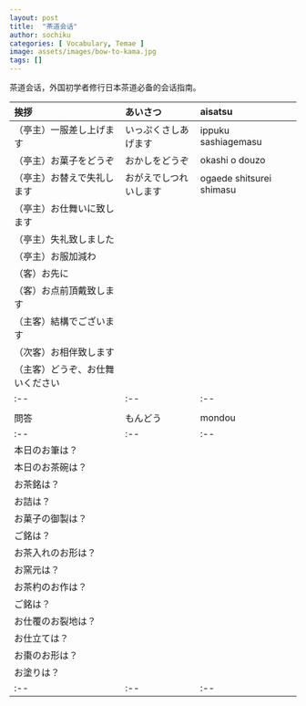 ```yaml
---
layout: post
title:  "茶道会话"
author: sochiku
categories: [ Vocabulary, Temae ]
image: assets/images/bow-to-kama.jpg
tags: []
---
```


茶道会话，外国初学者修行日本茶道必备的会话指南。

| 挨拶 | あいさつ | aisatsu |
|:--|:--|:--|
| （亭主）一服差し上げます | いっぷくさしあげます | ippuku sashiagemasu |
| （亭主）お菓子をどうぞ | おかしをどうぞ | okashi o douzo |
| （亭主）お替えで失礼します | おがえでしつれいします | ogaede shitsurei shimasu |
| （亭主）お仕舞いに致します |  |  |
| （亭主）失礼致しました |  |  |
| （亭主）お服加減わ |  |  |
| （客）お先に |  |  |
| （客）お点前頂戴致します |  |  |
| （主客）結構でございます |  |  |
| （次客）お相伴致します |  |  |
| （主客）どうぞ、お仕舞いください |  |  |
|:--|:--|:--|
|  |  |  |
| 問答 | もんどう | mondou |
|:--|:--|:--|
| 本日のお筆は？ |  |  |
| 本日のお茶碗は？ |  |  |
| お茶銘は？ |  |  |
| お詰は？ |  |  |
| お菓子の御製は？ |  |  |
| ご銘は？ |  |  |
| お茶入れのお形は？ |  |  |
| お窯元は？ |  |  |
| お茶杓のお作は？ |  |  |
| ご銘は？ |  |  |
| お仕覆のお裂地は？ |  |  |
| お仕立ては？ |  |  |
| お棗のお形は？ |  |  |
| お塗りは？ |  |  |
|:--|:--|:--|
